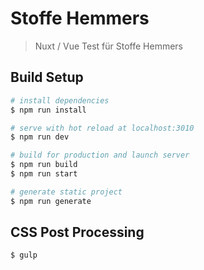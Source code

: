# Stoffe Hemmers

> Nuxt / Vue Test für Stoffe Hemmers

## Build Setup

``` bash
# install dependencies
$ npm run install

# serve with hot reload at localhost:3010
$ npm run dev

# build for production and launch server
$ npm run build
$ npm run start

# generate static project
$ npm run generate
```
## CSS Post Processing

``` bash
$ gulp
```
